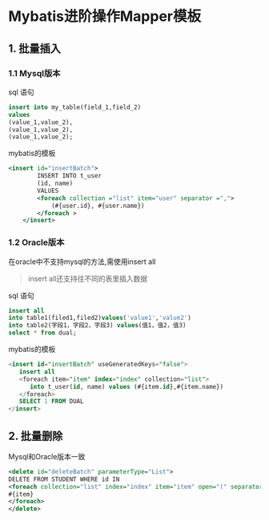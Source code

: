 # Mybatis进阶操作Mapper模板

## 1. 批量插入

### 1.1 Mysql版本

sql 语句

```sql
insert into my_table(field_1,field_2)
values
(value_1,value_2),
(value_1,value_2),
(value_1,value_2);
```

mybatis的模板

```xml
<insert id="insertBatch">
        INSERT INTO t_user
        (id, name)
        VALUES
        <foreach collection ="list" item="user" separator =",">
            (#{user.id}, #{user.name})
        </foreach >
    </insert>
```

### 1.2 Oracle版本

在oracle中不支持mysql的方法,需使用insert all

>insert all还支持往不同的表里插入数据

sql 语句

```sql
insert all 
into table1(filed1,filed2)values('value1','value2')
into table2(字段1，字段2，字段3) values(值1，值2，值3)
select * from dual;
```

mybatis的模板

```sql
<insert id="insertBatch" useGeneratedKeys="false">
   insert all
   <foreach item="item" index="index" collection="list">
      into t_user(id, name) values (#{item.id},#{item.name})
   </foreach>
   SELECT 1 FROM DUAL
</insert>
```

## 2. 批量删除

Mysql和Oracle版本一致

```xml
<delete id="deleteBatch" parameterType="List">
DELETE FROM STUDENT WHERE id IN
<foreach collection="list" index="index" item="item" open="(" separator="," close=")">
#{item}
</foreach>
</delete>
```

